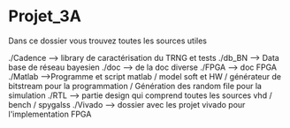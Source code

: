 # Projet_3A
Dans ce dossier vous trouvez toutes les sources utiles

./Cadence 	--> library de caractérisation du TRNG et tests
./db_BN		--> Data base de réseau bayesien
./doc		--> de la doc diverse
./FPGA		--> doc FPGA 
./Matlab	-->Programme et script matlab / model soft et HW / générateur de bitstream pour la programmation / Génération des random file pour la simulation
./RTL		--> partie design qui comprend toutes les sources vhd / bench / spygalss
./Vivado	--> dossier avec les projet vivado pour l'implementation FPGA


